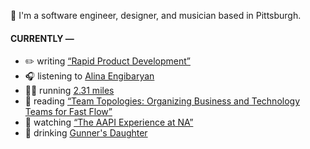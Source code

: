 👋 I'm a software engineer, designer, and musician based in Pittsburgh.

#### CURRENTLY —

* ✏️ writing [“Rapid Product Development”](https://amoscato.com/journal/rapid-product-development/)
* 🎧 listening to [Alina Engibaryan](https://www.last.fm/music/Alina+Engibaryan/_/Lullaby)
* 🏃‍♂️ running [2.31 miles](https://www.strava.com/activities/5768537697)
* 📘 reading [“Team Topologies: Organizing Business and Technology Teams for Fast Flow”](https://www.goodreads.com/book/show/44135420-team-topologies)
* 🍿 watching [“The AAPI Experience at NA”](https://youtu.be/uiccwNSOGjU)
* 🍺 drinking [Gunner&#39;s Daughter](https://untappd.com/user/namoscato/checkin/1063810928)
